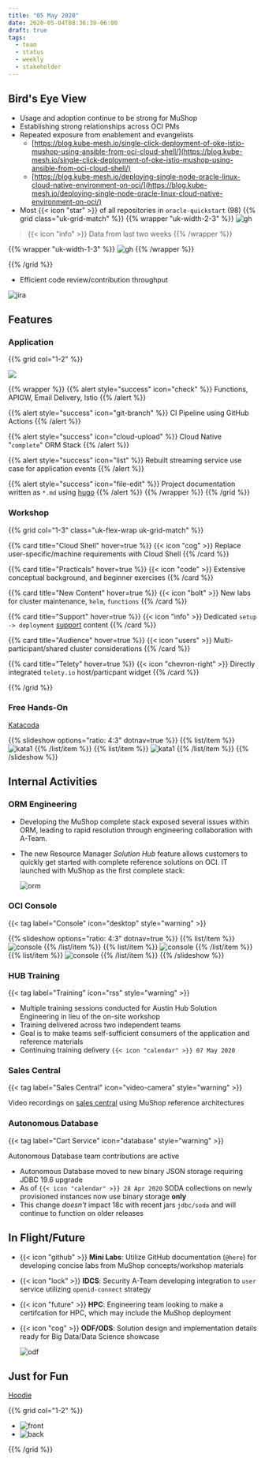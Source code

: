 ```yaml
---
title: "05 May 2020"
date: 2020-05-04T08:36:39-06:00
draft: true
tags:
  - team
  - status
  - weekly
  - stakeholder
---
```


## Bird's Eye View

- Usage and adoption continue to be strong for MuShop
- Establishing strong relationships across OCI PMs
- Repeated exposure from enablement and evangelists
    - [https://blog.kube-mesh.io/single-click-deployment-of-oke-istio-mushop-using-ansible-from-oci-cloud-shell/](https://blog.kube-mesh.io/single-click-deployment-of-oke-istio-mushop-using-ansible-from-oci-cloud-shell/)
    - [https://blog.kube-mesh.io/deploying-single-node-oracle-linux-cloud-native-environment-on-oci/](https://blog.kube-mesh.io/deploying-single-node-oracle-linux-cloud-native-environment-on-oci/)
- Most {{< icon "star" >}} of all repositories in `oracle-quickstart` (98)
{{% grid class="uk-grid-match" %}}
{{% wrapper "uk-width-2-3" %}}
![gh](../images/ghvisitors.png)

> {{< icon "info" >}} Data from last two weeks
{{% /wrapper %}}

{{% wrapper "uk-width-1-3" %}}
![gh](../images/ghrefers.png)
{{% /wrapper %}}

{{% /grid %}}

- Efficient code review/contribution throughput

![jira](../images/jira.png)

## Features

### Application

{{% grid col="1-2" %}}

<div uk-lightbox>
  <a href="../../images/intro/arch-diagram.png" data-caption="MuShop Architecture Diagram">
    <img src="../../images/intro/arch-diagram.png"/>
  </a>
</div>

{{% wrapper %}}
{{% alert style="success" icon="check" %}}
Functions, APIGW, Email Delivery, Istio
{{% /alert %}}

{{% alert style="success" icon="git-branch" %}}
CI Pipeline using GitHub Actions
{{% /alert %}}

{{% alert style="success" icon="cloud-upload" %}}
Cloud Native "`complete`" ORM Stack
{{% /alert %}}

{{% alert style="success" icon="list" %}}
Rebuilt streaming service use case for application events
{{% /alert %}}

{{% alert style="success" icon="file-edit" %}}
Project documentation written as `*.md` using [hugo](https://gohugo.io/)
{{% /alert %}}
{{% /wrapper %}}
{{% /grid %}}

### Workshop

{{% grid col="1-3" class="uk-flex-wrap uk-grid-match" %}}

{{% card title="Cloud Shell" hover=true %}}
{{< icon "cog" >}} Replace user-specific/machine requirements with Cloud Shell
{{% /card %}}

{{% card title="Practicals" hover=true %}}
{{< icon "code" >}} Extensive conceptual background, and beginner exercises
{{% /card %}}

{{% card title="New Content" hover=true %}}
{{< icon "bolt" >}} New labs for cluster maintenance, `helm`, `functions`
{{% /card %}}

{{% card title="Support" hover=true %}}
{{< icon "info" >}} Dedicated `setup -> deployment` [support](https://slides.mushop.ateam.cloud/workshop/support.html) content
{{% /card %}}

{{% card title="Audience" hover=true %}}
{{< icon "users" >}} Multi-participant/shared cluster considerations
{{% /card %}}

{{% card title="Telety" hover=true %}}
{{< icon "chevron-right" >}} Directly integrated `telety.io` host/particpant widget
{{% /card %}}

{{% /grid %}}

### Free Hands-On

[Katacoda](https://www.katacoda.com/ateam)

{{% slideshow options="ratio: 4:3" dotnav=true %}}
{{% list/item %}}
![kata1](../images/katacoda.png)
{{% /list/item %}}
{{% list/item %}}
![kata1](../images/katacoda.mu.png)
{{% /list/item %}}
{{% /slideshow %}}

## Internal Activities

### ORM Engineering

- Developing the MuShop complete stack exposed several issues within ORM, leading to rapid resolution through engineering collaboration with A-Team.

- The new Resource Manager _Solution Hub_ feature allows customers to quickly get started with complete reference solutions on OCI. IT launched with MuShop as the first complete stack:

    ![orm](../images/console.orm.png)

### OCI Console

{{< tag label="Console" icon="desktop" style="warning" >}}

{{% slideshow options="ratio: 4:3" dotnav=true %}}
{{% list/item %}}
![console](../images/console.feature.png)
{{% /list/item %}}
{{% list/item %}}
![console](../images/console.feature2.png)
{{% /list/item %}}
{{% list/item %}}
![console](../images/console.feature3.png)
{{% /list/item %}}
{{% /slideshow %}}

### HUB Training

{{< tag label="Training" icon="rss" style="warning" >}}

- Multiple training sessions conducted for Austin Hub Solution Engineering in lieu of
the on-site workshop
- Training delivered across two independent teams
- Goal is to make teams self-sufficient consumers
of the application and reference materials
- Continuing training delivery `{{< icon "calendar" >}} 07 May 2020`

### Sales Central

{{< tag label="Sales Central" icon="video-camera" style="warning" >}}

Video recordings on [sales central](https://salescentral.oracle.com/SCPortal/?root=offeringDetails/52081) using MuShop reference architectures

### Autonomous Database

{{< tag label="Cart Service" icon="database" style="warning" >}}

Autonomous Database team contributions are active

- Autonomous Database moved to new binary JSON storage requiring JDBC 19.6 upgrade
- As of `{{< icon "calendar" >}} 28 Apr 2020` SODA collections on newly provisioned instances now use binary
storage **only**
- This change _doesn't_ impact 18c with recent jars `jdbc/soda` and will continue to function on older releases

## In Flight/Future

- {{< icon "github" >}} **Mini Labs**: Utilize GitHub documentation (`@here`) for developing concise labs from MuShop concepts/workshop materials
- {{< icon "lock" >}} **IDCS**: Security A-Team developing integration to `user` service utilizing `openid-connect` strategy
- {{< icon "future" >}} **HPC**: Engineering team looking to make a certifcation for HPC, which may include the MuShop deployment
- {{< icon "cog" >}} **ODF/ODS**: Solution design and implementation details ready for Big Data/Data Science showcase

    ![odf](../images/odf.png)

## Just for Fun

[Hoodie](https://www.customink.com/designs/ateamhoodi/way0-00c5-53pc)

{{% grid col="1-2" %}}

- ![front](../images/shirt/front.jpeg)
- ![back](../images/shirt/back.jpeg)

{{% /grid %}}
